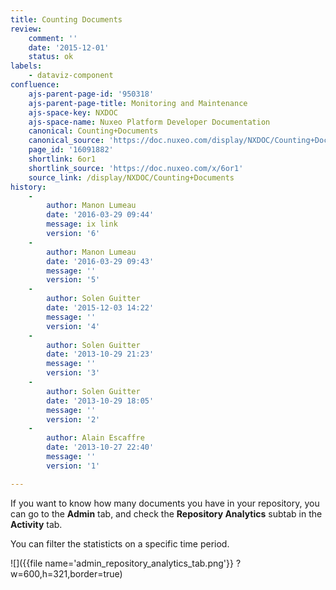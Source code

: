 ```yaml
---
title: Counting Documents
review:
    comment: ''
    date: '2015-12-01'
    status: ok
labels:
    - dataviz-component
confluence:
    ajs-parent-page-id: '950318'
    ajs-parent-page-title: Monitoring and Maintenance
    ajs-space-key: NXDOC
    ajs-space-name: Nuxeo Platform Developer Documentation
    canonical: Counting+Documents
    canonical_source: 'https://doc.nuxeo.com/display/NXDOC/Counting+Documents'
    page_id: '16091882'
    shortlink: 6or1
    shortlink_source: 'https://doc.nuxeo.com/x/6or1'
    source_link: /display/NXDOC/Counting+Documents
history:
    - 
        author: Manon Lumeau
        date: '2016-03-29 09:44'
        message: ix link
        version: '6'
    - 
        author: Manon Lumeau
        date: '2016-03-29 09:43'
        message: ''
        version: '5'
    - 
        author: Solen Guitter
        date: '2015-12-03 14:22'
        message: ''
        version: '4'
    - 
        author: Solen Guitter
        date: '2013-10-29 21:23'
        message: ''
        version: '3'
    - 
        author: Solen Guitter
        date: '2013-10-29 18:05'
        message: ''
        version: '2'
    - 
        author: Alain Escaffre
        date: '2013-10-27 22:40'
        message: ''
        version: '1'

---
```

If you want to know how many documents you have in your repository, you can go to the **Admin** tab, and check the **Repository Analytics** subtab in the **Activity** tab.

You can filter the statisticts on a specific time period.

![]({{file name='admin_repository_analytics_tab.png'}} ?w=600,h=321,border=true)

&nbsp;